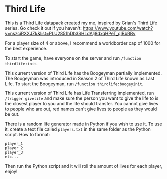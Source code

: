 # Third Life
This is a Third Life datapack created my me, inspired by Grian's Third Life series. 
Go check it out if you haven't: https://www.youtube.com/watch?v=nszciRXXJZk&list=PLU2851hDb3SHLdAlj8dxqHPeT_qIBbRBv

For a player size of 4 or above, I recommend a worldborder cap of 1000 for the best experience.

To start the game, have everyone on the server and run `/function thirdlife:init`.

This current version of Third Life has the Boogeyman partially implemented. The Boogeyman was introduced in Season 2 of Third Life known as Last Life.
To start the Boogeyman, run `/function thirdlife:boogeyinit`.

This current version of Third Life has Life Transferring implemented, run `/trigger givelife` and make sure the person you want to give the life to is the closest player to you and the life should transfer. You cannot give lives to people who are out, red names can't give lives to people as they would be out.


There is a random life generator made in Python if you wish to use it. To use it, create a text file called `players.txt` in the same folder as the Python script. How to format:
```
player_1
player_2
player_3
etc...
```
Then run the Python script and it will roll the amount of lives for each player, enjoy!